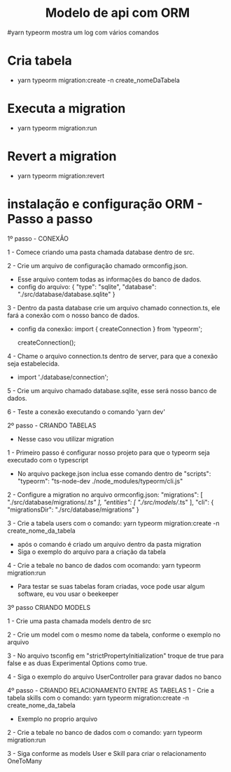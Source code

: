 
<h1 align="center">
    Modelo de api com ORM
</h1>

#yarn typeorm mostra um log com vários comandos

# Cria tabela
- yarn typeorm migration:create -n create_nomeDaTabela

# Executa a migration
- yarn typeorm migration:run

# Revert a migration
- yarn typeorm migration:revert


# instalação e configuração ORM - Passo a passo
1º passo - CONEXÂO

1 - Comece criando uma pasta chamada database dentro de src.

2 - Crie um arquivo de configuração chamado ormconfig.json.
- Esse arquivo contem todas as informações do banco de dados.
- config do arquivo:
    {
        "type": "sqlite",
        "database": "./src/database/database.sqlite"
    }

3 - Dentro da pasta database crie um arquivo chamado connection.ts,
ele fará a conexão com o nosso banco de dados.
- config da conexão:
    import { createConnection } from 'typeorm';

    createConnection();

4 - Chame o arquivo connection.ts dentro de server, para que a conexão seja estabelecida.
- import './database/connection';

5 - Crie um arquivo chamado database.sqlite, esse será nosso banco de dados.

6 - Teste a conexão executando o comando 'yarn dev'


2º passo - CRIANDO TABELAS
- Nesse caso vou utilizar migration

1 - Primeiro passo é configurar nosso projeto para que o typeorm seja executado com o typescript
- No arquivo packege.json inclua esse comando dentro de "scripts":
    "typeorm": "ts-node-dev ./node_modules/typeorm/cli.js"

2 - Configure a migration no arquivo ormconfig.json:
    "migrations": [
        "./src/database/migrations/*.ts"
    ],
    "entities": [
        "./src/models/*.ts"
    ],
    "cli": {
        "migrationsDir": "./src/database/migrations"
    }

3 - Crie a tabela users com o comando: yarn typeorm migration:create -n create_nome_da_tabela
- após o comando é criado um arquivo dentro da pasta migration
- Siga o exemplo do arquivo para a criação da tabela

4 - Crie a tebale no banco de dados com ocomando: yarn typeorm migration:run
- Para testar se suas tabelas foram criadas, voce pode usar algum software, eu vou usar o beekeeper


3º passo CRIANDO MODELS

1 - Crie uma pasta chamada models dentro de src

2 - Crie um model com o mesmo nome da tabela, conforme o exemplo no arquivo

3 - No arquivo tsconfig em "strictPropertyInitialization" troque de true para false
e as duas Experimental Options como true.

4 - Siga o exemplo do arquivo UserController para gravar dados no banco


4º passo - CRIANDO RELACIONAMENTO ENTRE AS TABELAS
1 - Crie a tabela skills com o comando: yarn typeorm migration:create -n create_nome_da_tabela
- Exemplo no proprio arquivo

2 - Crie a tebale no banco de dados com o comando: yarn typeorm migration:run

3 - Siga conforme as models User e Skill para criar o relacionamento OneToMany